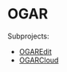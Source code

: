 # OGAR
Subprojects:

- [OGAREdit](https://github.com/HHF-Penn/OGAREdit)
- [OGARCloud](https://github.com/HHF-Penn/OGARCloud)

